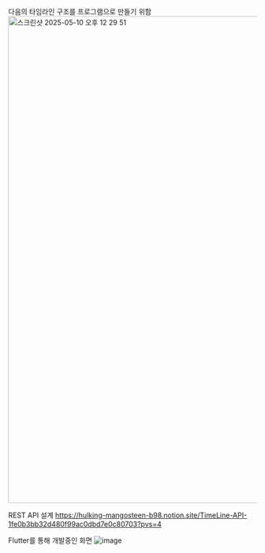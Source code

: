 

다음의 타임라인 구조를 프로그램으로 만들기 위함
<img width="986" alt="스크린샷 2025-05-10 오후 12 29 51" src="https://github.com/user-attachments/assets/bbd57dc5-4012-48b5-a43d-bd8c2806df62" />

REST API 설계
https://hulking-mangosteen-b98.notion.site/TimeLine-API-1fe0b3bb32d480f99ac0dbd7e0c80703?pvs=4


Flutter를 통해 개발중인 화면
![image](https://github.com/user-attachments/assets/ad219949-e1c3-4e58-b6bf-c64a52b911f6)
